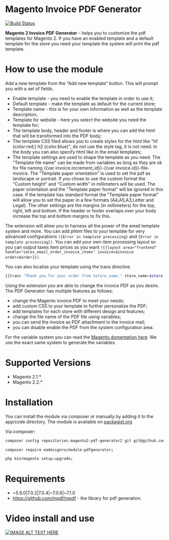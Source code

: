 # Magento Invoice PDF Generator

[![Build Status](https://travis-ci.org/EaDesgin/magento2-pdf-generator2.svg?branch=master)](https://travis-ci.org/EaDesgin/magento2-pdf-generator2)

**Magento 2 Invoice PDF Generator** -  helps you to customize the pdf templates for Magento 2. 
If you have an enabled template and a default template for the store you need your template the system will print the pdf template. 

# How to use the module 
Add a new template from the "Add new template" button. This will prompt you with a set of fields. 

* Enable template - you need to enable the template in order to use it;
* Default template - make the template as default for the current store;
* Template name - this is for your own information as well as the template description;
* Template for website - here you select the website you need the template for;
* The template body, header and footer is where you can add the html that will be transformed into the PDF body;
* The template CSS filed allows you to create styles for the html like "h1 {color:red;} h2 {color:blue}", do not use the style tag, it is not need. In the body you can also specify html like in the email templates;
* The template settings are used to shape the template as you need. The "Template file name" can be made from variables as long as they are ok for file naming {{var invoice.increment_id}}-{{var invoice.id}}-file-invoice. The "Template paper orientation" is used to set the pdf as landscape or portrait.  If you chose to use the custom format the "Custom height" and "Custom width" in millimeters will be used. The paper orientation and the "Template paper format" will be ignored in this case. If the template has standard format the "Template paper format" will allow you to set the paper in a few formats (A4,A5,A3,Letter and Legal). The other settings are the margins (in millimeters) for the top, right, left and bottom. If the header or footer overlaps over your body increase the top and bottom margins to fix this. 

The extension will allow you to harness all the power of the email template system and more. You can add phtml files to your template for very advanced configurations `({Error in template processing}` and `{Error in template processing})`.  You can add your own item processing layout so you can output taxes item prices as you want `({{layout area="frontend" handle="sales_email_order_invoice_items" invoice=$invoice order=$order}})`.

You can also localize your template using the trans directive. 
``` php
{{trans "Thank you for your order from %store_name." store_name=$store.getFrontendName()}}{{trans "Once your package ships we will send you a tracking number."}}
```

Using the extension you are able to change the invoice PDF as you desire. The PDF Generator has multiple features as follows:

* change the Magento invoice PDF to meet your needs;
* add custom CSS to your template to further personalize the PDF;
* add templates for each store with different design and features;
* change the file name of the PDF file using variables;
* you can send the invoice as PDF attachment to the invoice mail;
* you can disable enable the PDF from the system configuration area.

For the variable system you can read the [Magento domentation here](http://devdocs.magento.com/guides/v2.0/frontend-dev-guide/templates/template-email.html). 
We use the exact same system to generate the variables.

# Supported Versions

* Magento 2.1.*
* Magento 2.2.*

# Installation

You can install the module via composer or manually by adding it to the app/code directory. The module is available on [packagist.org](https://packagist.org/packages/eadesignro/module-pdfgenerator)

Via composer:

``` bash
composer config repositories.magento2-pdf-generator2 git git@github.com:EaDesgin/magento2-pdf-generator2.git;
```

``` bash
composer require eadesignro/module-pdfgenerator;
```

``` bash 
php bin/magento setup:upgrade;
```

# Requirements

* ~5.6.0|7.0.2|7.0.4|~7.0.6|~7.1.0
* https://github.com/mpdf/mpdf - the library for pdf generation.

# Video install and use

[![IMAGE ALT TEXT HERE](https://img.youtube.com/vi/-O4qhzL9_SM/0.jpg)](https://www.youtube.com/watch?v=-O4qhzL9_SM)
